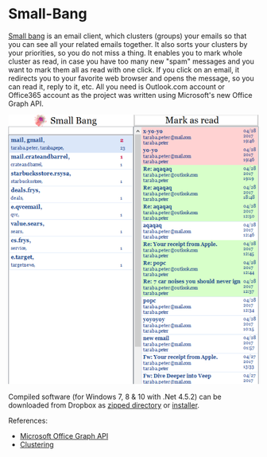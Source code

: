 # Small-Bang
[Small bang](http://www.frisky.world/p/small-bang.html) is an email client, which clusters (groups) your emails so that you can see all your related emails together. It also sorts your clusters by your priorities, so you do not miss a thing. It enables you to mark whole cluster as read, in case you have too many new "spam" messages and you want to mark them all as read with one click. If you click on an email, it redirects you to your favorite web browser and opens the message, so you can read it, reply to it, etc. All you need is Outlook.com account or Office365 account as the project was written using Microsoft's new Office Graph API.

![small bang](/pic_small_bang_new.png)

Compiled software (for Windows 7, 8 & 10 with .Net 4.5.2) can be downloaded from Dropbox as [zipped directory](https://www.dropbox.com/s/cgpmfooaaso8wni/SmallBang.zip?dl=0) or [installer](https://www.dropbox.com/s/18o0x2nms6czzhi/Small%20Bang.msi?dl=0).

References:
  * [Microsoft Office Graph API](http://graph.microsoft.io)
  * [Clustering](https://en.wikipedia.org/wiki/Cluster_analysis)
